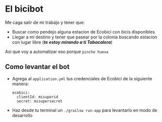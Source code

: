 # El bicibot

Me caga salir de mi trabajo y tener que:
- Buscar como pendejo alguna estacion de Ecobici con bicis disponibles
- Llegar a mi destino y tener que pasear por la colonia buscando estacion con lugar libre (_**te estoy mirando a ti Tabacalera**_)

Asi que voy a automatizar eso porque `pinche hueva`

## Como levantar el bot
 - Agrega al `application.yml` tus credenciales de Ecobici de la siguiente manera:
    ``` 
    ecobici:
      clientId: misuperid
      secret: misupersecret
    ```
 - Haz desde tu terminal un `./grailsw run-app` para levantarlo en modo de desarrollo